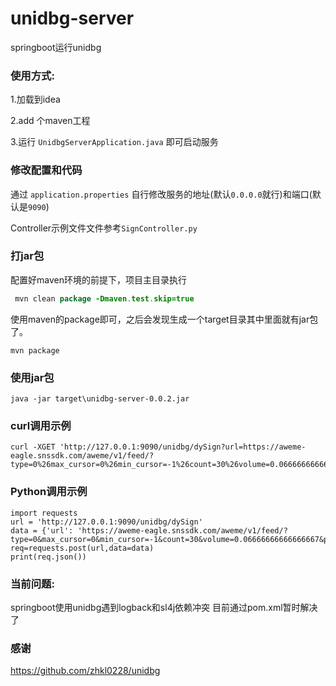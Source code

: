 # unidbg-server
springboot运行unidbg


### 使用方式:
1.加载到idea

2.add 个maven工程

3.运行 `UnidbgServerApplication.java` 即可启动服务

### 修改配置和代码
通过 `application.properties` 自行修改服务的地址(默认`0.0.0.0`就行)和端口(默认是`9090`)

Controller示例文件文件参考`SignController.py`

### 打jar包
配置好maven环境的前提下，项目主目录执行
````java
 mvn clean package -Dmaven.test.skip=true  
````
使用maven的package即可，之后会发现生成一个target目录其中里面就有jar包了。
```
mvn package
```

### 使用jar包
```
java -jar target\unidbg-server-0.0.2.jar 
```
### curl调用示例
```
curl -XGET 'http://127.0.0.1:9090/unidbg/dySign?url=https://aweme-eagle.snssdk.com/aweme/v1/feed/?type=0%26max_cursor=0%26min_cursor=-1%26count=30%26volume=0.06666666666666667%26pull_type=2%26need_relieve_aweme=0%26ts=1604989727%26app_type=lite%26manifest_version_code=180%26_rticket=1604989727594%26ac=wifi%26device_id=123411234%26iid=123411234%26os_version=8.1.0%26channel=xiaoshangdian_douyin_and19%26version_code=180%26device_type=Pixel%26language=zh%26resolution=1080*1758%26openudid=2dc3087ecc9addf9%26update_version_code=1800%26app_name=aweme%26version_name=1.8.0%26os_api=27%26device_brand=google%26ssmix=a%26device_platform=android%26dpi=540%26aid=1128'
```

### Python调用示例
```
import requests
url = 'http://127.0.0.1:9090/unidbg/dySign'
data = {'url': 'https://aweme-eagle.snssdk.com/aweme/v1/feed/?type=0&max_cursor=0&min_cursor=-1&count=30&volume=0.06666666666666667&pull_type=2&need_relieve_aweme=0&ts=1604989727&app_type=lite&manifest_version_code=180&_rticket=1604989727594&ac=wifi&device_id=123411234&iid=123411234&os_version=8.1.0&channel=xiaoshangdian_douyin_and19&version_code=180&device_type=Pixel&language=zh&resolution=1080*1758&openudid=2dc3087ecc9addf9&update_version_code=1800&app_name=aweme&version_name=1.8.0&os_api=27&device_brand=google&ssmix=a&device_platform=android&dpi=540&aid=1128'}
req=requests.post(url,data=data)
print(req.json())
```

### 当前问题:
springboot使用unidbg遇到logback和sl4j依赖冲突
目前通过pom.xml暂时解决了

### 感谢
https://github.com/zhkl0228/unidbg
